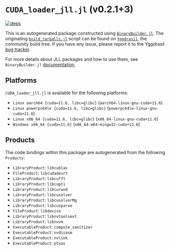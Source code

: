 # `CUDA_loader_jll.jl` (v0.2.1+3)

[![deps](https://juliahub.com/docs/CUDA_loader_jll/deps.svg)](https://juliahub.com/ui/Packages/CUDA_loader_jll/3x5ul?page=2)

This is an autogenerated package constructed using [`BinaryBuilder.jl`](https://github.com/JuliaPackaging/BinaryBuilder.jl). The originating [`build_tarballs.jl`](https://github.com/JuliaPackaging/Yggdrasil/blob/26df5431d221e4e4c52e6e939953bcfb379315b2/C/CUDA/CUDA_loader/build_tarballs.jl) script can be found on [`Yggdrasil`](https://github.com/JuliaPackaging/Yggdrasil/), the community build tree.  If you have any issue, please report it to the Yggdrasil [bug tracker](https://github.com/JuliaPackaging/Yggdrasil/issues).

For more details about JLL packages and how to use them, see `BinaryBuilder.jl` [documentation](https://juliapackaging.github.io/BinaryBuilder.jl/dev/jll/).

## Platforms

`CUDA_loader_jll.jl` is available for the following platforms:

* `Linux aarch64 {cuda=11.6, libc=glibc}` (`aarch64-linux-gnu-cuda+11.6`)
* `Linux powerpc64le {cuda=11.6, libc=glibc}` (`powerpc64le-linux-gnu-cuda+11.6`)
* `Linux x86_64 {cuda=11.6, libc=glibc}` (`x86_64-linux-gnu-cuda+11.6`)
* `Windows x86_64 {cuda=11.6}` (`x86_64-w64-mingw32-cuda+11.6`)

## Products

The code bindings within this package are autogenerated from the following `Products`:

* `LibraryProduct`: `libcublas`
* `FileProduct`: `libcudadevrt`
* `LibraryProduct`: `libcufft`
* `LibraryProduct`: `libcupti`
* `LibraryProduct`: `libcurand`
* `LibraryProduct`: `libcusolver`
* `LibraryProduct`: `libcusolverMg`
* `LibraryProduct`: `libcusparse`
* `FileProduct`: `libdevice`
* `LibraryProduct`: `libnvtoolsext`
* `LibraryProduct`: `libnvvm`
* `ExecutableProduct`: `compute_sanitizer`
* `ExecutableProduct`: `nvdisasm`
* `ExecutableProduct`: `nvlink`
* `ExecutableProduct`: `ptxas`
